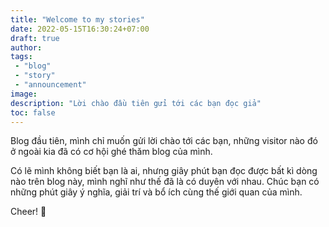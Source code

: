 ```yaml
---
title: "Welcome to my stories"
date: 2022-05-15T16:30:24+07:00
draft: true
author:
tags: 
 - "blog"
 - "story"
 - "announcement"
image: 
description: "Lời chào đầu tiên gửi tới các bạn đọc giả"
toc: false
---
```


Blog đầu tiên, mình chỉ muốn gửi lời chào tới các bạn, những visitor nào đó ở ngoài kia đã có cơ hội ghé thăm blog của mình. <!--more-->

Có lẽ mình không biết bạn là ai, nhưng giây phút bạn đọc được bất kì dòng nào trên blog này, mình nghĩ như thế đã là có duyên với nhau. Chúc bạn có những phút giây ý nghĩa, giải trí và bổ ích cùng thế giới quan của mình. 

Cheer! :wave: